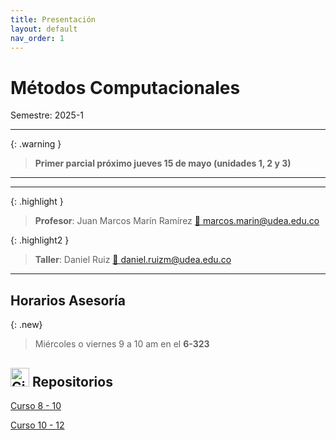 ```yaml
---
title: Presentación
layout: default
nav_order: 1
---
```


# Métodos Computacionales

Semestre: 2025-1

---

{: .warning }
> **Primer parcial próximo jueves 15 de mayo (unidades 1, 2 y 3)**

---

---

{: .highlight }
> **Profesor**: Juan Marcos Marín Ramírez [📧 marcos.marin@udea.edu.co](mailto:marcos.marin@udea.edu.co)


{: .highlight2 }
> **Taller**: Daniel Ruiz [📧 daniel.ruizm@udea.edu.co](mailto:daniel.ruizm@udea.edu.co)

---

## Horarios Asesoría

{: .new}
> Miércoles o viernes 9 a 10 am en el **6-323**

## <img src="https://github.com/fluidicon.png" alt="GitHub Icon" width="30"/> Repositorios

[Curso 8 - 10](https://github.com/jmmarinr/MetodosComputacionales810)

[Curso 10 - 12](https://github.com/jmmarinr/MetodosComputacionales1012)



